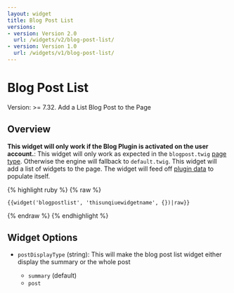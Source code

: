 ```yaml
---
layout: widget
title: Blog Post List
versions:
- version: Version 2.0
  url: /widgets/v2/blog-post-list/
- version: Version 1.0
  url: /widgets/v1/blog-post-list/
---
```


# Blog Post List

Version: >= 7.32. Add a List Blog Post to the Page

## Overview

**This widget will only work if the Blog Plugin is activated on the user account.**: This widget will only work as expected in the ```blogpost.twig``` [page type](http://developers.basekit.com/page-types). Otherwise the engine will fallback to ```default.twig```. This widget will add a list of widgets to the page. The widget will feed off [plugin data](http://developers.basekit.com/data) to populate itself.

{% highlight ruby %}
{% raw %}

	{{widget('blogpostlist', 'thisunqiuewidgetname', {})|raw}}

{% endraw %}
{% endhighlight %}

## Widget Options

* ```postDisplayType``` (string): This will make the blog post list widget either display the summary or the whole post

  * ```summary``` (default)
  * ```post```

